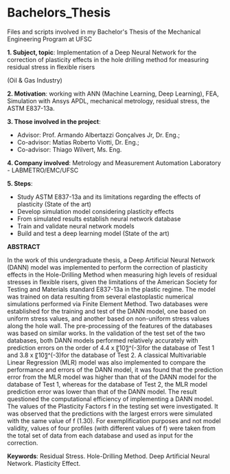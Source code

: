 # Bachelors_Thesis
Files and scripts involved in my Bachelor's Thesis of the Mechanical Engineering Program at UFSC


**1. Subject, topic**: Implementation of a Deep Neural Network for the correction of plasticity effects in the hole drilling method for measuring residual stress in flexible risers

(Oil & Gas Industry)

**2. Motivation**: working with ANN (Machine Learning, Deep Learning), FEA, Simulation with Ansys APDL, mechanical metrology, residual stress, the ASTM E837-13a.

**3. Those involved in the project**: 
- Advisor:    Prof. Armando Albertazzi Gonçalves Jr, Dr. Eng.; 
- Co-advisor: Matias Roberto Viotti, Dr. Eng.; 
- Co-advisor: Thiago Wilvert, Ms. Eng.

**4. Company involved**: Metrology and Measurement Automation Laboratory - LABMETRO/EMC/UFSC

**5. Steps**:
  - Study ASTM E837-13a and its limitations regarding the effects of plasticity (State of the art)
  - Develop simulation model considering plasticity effects
  - From simulated results establish neural network database
  - Train and validate neural network models 
  - Build and test a deep learning model (State of the art) 


**ABSTRACT**

In the work of this undergraduate thesis, a Deep Artificial Neural Network (DANN) model was implemented to perform the correction of plasticity effects in the Hole-Drilling Method when measuring high levels of residual stresses in flexible risers, given the limitations of the American Society for Testing and Materials standard E837-13a in the plastic regime. The model was trained on data resulting from several elastoplastic numerical simulations performed via Finite Element Method. Two databases were established for the training and test of the DANN model, one based on uniform stress values, and another based on non-uniform stress values along the hole wall. The pre-processing of the features of the databases was based on similar works. In the validation of the test set of the two databases, both DANN models performed relatively accurately with prediction errors on the order of 4.4 x 〖10〗^(-3)for the database of Test 1 and 3.8 x 〖10〗^(-3)for the database of Test 2. A classical Multivariable Linear Regression (MLR) model was also implemented to compare the performance and errors of the DANN model, it was found that the prediction error from the MLR model was higher than that of the DANN model for the database of Test 1, whereas for the database of Test 2, the MLR model prediction error was lower than that of the DANN model. The result questioned the computational efficiency of implementing a DANN model. The values of the Plasticity Factors f in the testing set were investigated. It was observed that the predictions with the largest errors were simulated with the same value of f (1.30). For exemplification purposes and not model validity, values of four profiles (with different values of f) were taken from the total set of data from each database and used as input for the correction.

**Keywords**: Residual Stress. Hole-Drilling Method. Deep Artificial Neural Network. Plasticity Effect.


